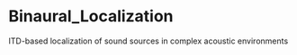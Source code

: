 Binaural_Localization
=====================

ITD-based localization of sound sources in complex acoustic environments

